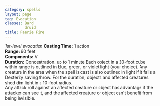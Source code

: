 ```yaml
---
category: spells
layout: page
tag: Evocation
classes: Bard
         druid
title: Faerie Fire 
---
```

_1st-level evocation_ 
**Casting Time:** 1 action    
**Range:** 60 feet    
**Components:** V    
**Duration:** Concentration, up to 1 minute 
Each object in a 20-foot cube within range is outlined in blue, green, or violet light (your choice). Any creature in the area when the spell is cast is also outlined in light if it fails a Dexterity saving throw. For the duration, objects and affected creatures shed dim light in a 10-foot radius.    
Any attack roll against an affected creature or object has advantage if the attacker can see it, and the affected creature or object can't benefit from being invisible.